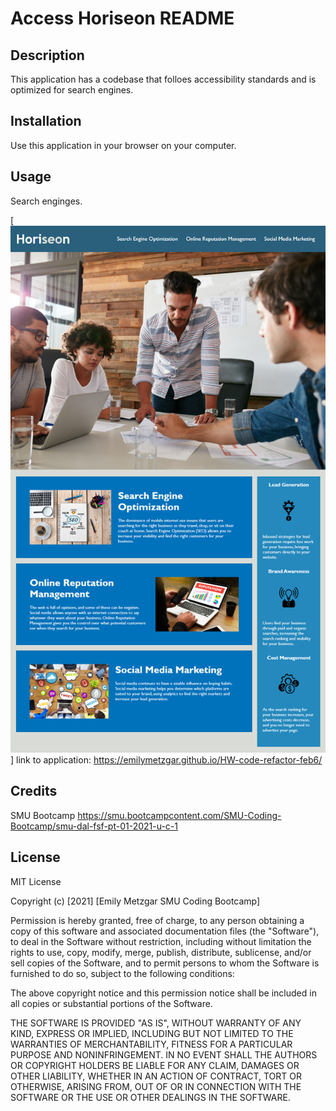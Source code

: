 # Access Horiseon README

## Description 

This application has a codebase that folloes accessibility standards and is optimized for search engines. 

## Installation

Use this application in your browser on your computer. 


## Usage 

Search enginges.

[![A screenshot of the application](/assets/images/demo.png)]
link to application: https://emilymetzgar.github.io/HW-code-refactor-feb6/


## Credits

SMU Bootcamp
https://smu.bootcampcontent.com/SMU-Coding-Bootcamp/smu-dal-fsf-pt-01-2021-u-c-1

## License

MIT License

Copyright (c) [2021] [Emily Metzgar SMU Coding Bootcamp]

Permission is hereby granted, free of charge, to any person obtaining a copy
of this software and associated documentation files (the "Software"), to deal
in the Software without restriction, including without limitation the rights
to use, copy, modify, merge, publish, distribute, sublicense, and/or sell
copies of the Software, and to permit persons to whom the Software is
furnished to do so, subject to the following conditions:

The above copyright notice and this permission notice shall be included in all
copies or substantial portions of the Software.

THE SOFTWARE IS PROVIDED "AS IS", WITHOUT WARRANTY OF ANY KIND, EXPRESS OR
IMPLIED, INCLUDING BUT NOT LIMITED TO THE WARRANTIES OF MERCHANTABILITY,
FITNESS FOR A PARTICULAR PURPOSE AND NONINFRINGEMENT. IN NO EVENT SHALL THE
AUTHORS OR COPYRIGHT HOLDERS BE LIABLE FOR ANY CLAIM, DAMAGES OR OTHER
LIABILITY, WHETHER IN AN ACTION OF CONTRACT, TORT OR OTHERWISE, ARISING FROM,
OUT OF OR IN CONNECTION WITH THE SOFTWARE OR THE USE OR OTHER DEALINGS IN THE
SOFTWARE.

